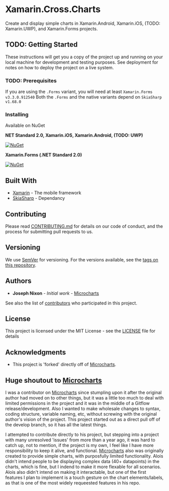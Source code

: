 # Xamarin.Cross.Charts

Create and display simple charts in Xamarin.Android, Xamarin.iOS, (TODO: Xamarin.UWP), and Xamarin.Forms projects.

## TODO: Getting Started

These instructions will get you a copy of the project up and running on your local machine for development and testing purposes. See deployment for notes on how to deploy the project on a live system.

### TODO: Prerequisites

If you are using the `.Forms` variant, you will need at least `Xamarin.Forms v3.3.0.912540`
Both the `.Forms` and the native variants depend on `SkiaSharp v1.68.0`

### Installing

Available on NuGet

**NET Standard 2.0, Xamarin.iOS, Xamarin.Android, (TODO: UWP)**

[![NuGet](https://img.shields.io/nuget/v/Xamarin.Cross.Charts.svg?label=NuGet)](https://www.nuget.org/packages/Xamarin.Cross.Charts/)

**Xamarin.Forms (.NET Standard 2.0)**

[![NuGet](https://img.shields.io/nuget/v/Xamarin.Cross.Charts.Forms.svg?label=NuGet)](https://www.nuget.org/packages/Xamarin.Cross.Charts.Forms/)

## Built With

* [Xamarin](https://docs.microsoft.com/en-us/xamarin/) - The mobile framework
* [SkiaSharp](https://github.com/mono/SkiaSharp) - Dependancy

## Contributing

Please read [CONTRIBUTING.md](CONTRIBUTING.md) for details on our code of conduct, and the process for submitting pull requests to us.

## Versioning

We use [SemVer](http://semver.org/) for versioning. For the versions available, see the [tags on this repository](https://github.com/Nixon-Joseph/Xamarin.Cross.Charts/tags). 

## Authors

* **Joseph Nixon** - *Initial work* - [Microcharts](https://github.com/dotnet-ad/Microcharts/)

See also the list of [contributors](https://github.com/Nixon-Joseph/Xamarin.Cross.Charts/contributors) who participated in this project.

## License

This project is licensed under the MIT License - see the [LICENSE](LICENSE) file for details

## Acknowledgments

* This project is 'forked' directly off of [Microcharts](https://github.com/dotnet-ad/Microcharts/).

## Huge shoutout to [Microcharts](https://github.com/dotnet-ad/Microcharts/)

I was a contributor on [Microcharts](https://github.com/dotnet-ad/Microcharts/) since stumpling upon it after the original author had moved on to other things, but it was a little too much to deal with limited permissions in the project and it was in the middle of a Gitflow release/development. Also I wanted to make wholesale changes to syntax, coding structure, variable naming, etc, without screwing with the original author's vision of the project. This project started out as a direct pull off of the develop branch, so it has all the latest things.

I attempted to contribute directly to his project, but stepping into a project with many unresolved 'issues' from more than a year ago, it was hard to catch up, not to mention, if the project is my own, I feel like I have more responsibility to keep it alive, and functional. [Microcharts](https://github.com/dotnet-ad/Microcharts/) also was originally created to provide simple charts, with purposfully limited functionality. Alois didn't intend people to be displaying complex data (40+ datapoints) in the charts, which is fine, but I indend to make it more flexable for all scenarios. Alois also didn't intend on making it interactable, but one of the first features I plan to implement is a touch gesture on the chart elements/labels, as that is one of the most widely requeested features in his repo.
